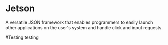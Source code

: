 # Jetson
A versatile JSON framework that enables programmers to easily launch other applications on the user's system and handle click and input requests.

#Testing
testing
